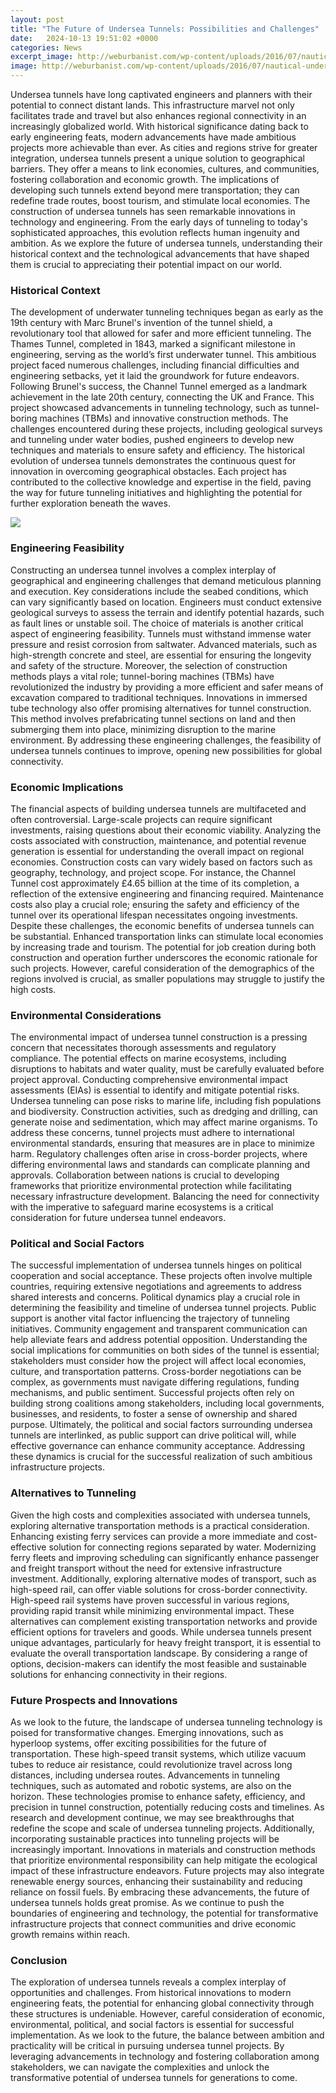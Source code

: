 ```yaml
---
layout: post
title: "The Future of Undersea Tunnels: Possibilities and Challenges"
date:   2024-10-13 19:51:02 +0000
categories: News
excerpt_image: http://weburbanist.com/wp-content/uploads/2016/07/nautical-underwater-first-bridge.jpg
image: http://weburbanist.com/wp-content/uploads/2016/07/nautical-underwater-first-bridge.jpg
---
```


Undersea tunnels have long captivated engineers and planners with their potential to connect distant lands. This infrastructure marvel not only facilitates trade and travel but also enhances regional connectivity in an increasingly globalized world. With historical significance dating back to early engineering feats, modern advancements have made ambitious projects more achievable than ever.
As cities and regions strive for greater integration, undersea tunnels present a unique solution to geographical barriers. They offer a means to link economies, cultures, and communities, fostering collaboration and economic growth. The implications of developing such tunnels extend beyond mere transportation; they can redefine trade routes, boost tourism, and stimulate local economies.
The construction of undersea tunnels has seen remarkable innovations in technology and engineering. From the early days of tunneling to today's sophisticated approaches, this evolution reflects human ingenuity and ambition. As we explore the future of undersea tunnels, understanding their historical context and the technological advancements that have shaped them is crucial to appreciating their potential impact on our world.
### Historical Context
The development of underwater tunneling techniques began as early as the 19th century with Marc Brunel's invention of the tunnel shield, a revolutionary tool that allowed for safer and more efficient tunneling. The Thames Tunnel, completed in 1843, marked a significant milestone in engineering, serving as the world’s first underwater tunnel. This ambitious project faced numerous challenges, including financial difficulties and engineering setbacks, yet it laid the groundwork for future endeavors.
Following Brunel's success, the Channel Tunnel emerged as a landmark achievement in the late 20th century, connecting the UK and France. This project showcased advancements in tunneling technology, such as tunnel-boring machines (TBMs) and innovative construction methods. The challenges encountered during these projects, including geological surveys and tunneling under water bodies, pushed engineers to develop new techniques and materials to ensure safety and efficiency.
The historical evolution of undersea tunnels demonstrates the continuous quest for innovation in overcoming geographical obstacles. Each project has contributed to the collective knowledge and expertise in the field, paving the way for future tunneling initiatives and highlighting the potential for further exploration beneath the waves.

![](http://weburbanist.com/wp-content/uploads/2016/07/nautical-underwater-first-bridge.jpg)
### Engineering Feasibility
Constructing an undersea tunnel involves a complex interplay of geographical and engineering challenges that demand meticulous planning and execution. Key considerations include the seabed conditions, which can vary significantly based on location. Engineers must conduct extensive geological surveys to assess the terrain and identify potential hazards, such as fault lines or unstable soil.
The choice of materials is another critical aspect of engineering feasibility. Tunnels must withstand immense water pressure and resist corrosion from saltwater. Advanced materials, such as high-strength concrete and steel, are essential for ensuring the longevity and safety of the structure. Moreover, the selection of construction methods plays a vital role; tunnel-boring machines (TBMs) have revolutionized the industry by providing a more efficient and safer means of excavation compared to traditional techniques.
Innovations in immersed tube technology also offer promising alternatives for tunnel construction. This method involves prefabricating tunnel sections on land and then submerging them into place, minimizing disruption to the marine environment. By addressing these engineering challenges, the feasibility of undersea tunnels continues to improve, opening new possibilities for global connectivity.
### Economic Implications
The financial aspects of building undersea tunnels are multifaceted and often controversial. Large-scale projects can require significant investments, raising questions about their economic viability. Analyzing the costs associated with construction, maintenance, and potential revenue generation is essential for understanding the overall impact on regional economies.
Construction costs can vary widely based on factors such as geography, technology, and project scope. For instance, the Channel Tunnel cost approximately £4.65 billion at the time of its completion, a reflection of the extensive engineering and financing required. Maintenance costs also play a crucial role; ensuring the safety and efficiency of the tunnel over its operational lifespan necessitates ongoing investments.
Despite these challenges, the economic benefits of undersea tunnels can be substantial. Enhanced transportation links can stimulate local economies by increasing trade and tourism. The potential for job creation during both construction and operation further underscores the economic rationale for such projects. However, careful consideration of the demographics of the regions involved is crucial, as smaller populations may struggle to justify the high costs.
### Environmental Considerations
The environmental impact of undersea tunnel construction is a pressing concern that necessitates thorough assessments and regulatory compliance. The potential effects on marine ecosystems, including disruptions to habitats and water quality, must be carefully evaluated before project approval. Conducting comprehensive environmental impact assessments (EIAs) is essential to identify and mitigate potential risks.
Undersea tunneling can pose risks to marine life, including fish populations and biodiversity. Construction activities, such as dredging and drilling, can generate noise and sedimentation, which may affect marine organisms. To address these concerns, tunnel projects must adhere to international environmental standards, ensuring that measures are in place to minimize harm.
Regulatory challenges often arise in cross-border projects, where differing environmental laws and standards can complicate planning and approvals. Collaboration between nations is crucial to developing frameworks that prioritize environmental protection while facilitating necessary infrastructure development. Balancing the need for connectivity with the imperative to safeguard marine ecosystems is a critical consideration for future undersea tunnel endeavors.
### Political and Social Factors
The successful implementation of undersea tunnels hinges on political cooperation and social acceptance. These projects often involve multiple countries, requiring extensive negotiations and agreements to address shared interests and concerns. Political dynamics play a crucial role in determining the feasibility and timeline of undersea tunnel projects.
Public support is another vital factor influencing the trajectory of tunneling initiatives. Community engagement and transparent communication can help alleviate fears and address potential opposition. Understanding the social implications for communities on both sides of the tunnel is essential; stakeholders must consider how the project will affect local economies, culture, and transportation patterns.
Cross-border negotiations can be complex, as governments must navigate differing regulations, funding mechanisms, and public sentiment. Successful projects often rely on building strong coalitions among stakeholders, including local governments, businesses, and residents, to foster a sense of ownership and shared purpose.
Ultimately, the political and social factors surrounding undersea tunnels are interlinked, as public support can drive political will, while effective governance can enhance community acceptance. Addressing these dynamics is crucial for the successful realization of such ambitious infrastructure projects.
### Alternatives to Tunneling
Given the high costs and complexities associated with undersea tunnels, exploring alternative transportation methods is a practical consideration. Enhancing existing ferry services can provide a more immediate and cost-effective solution for connecting regions separated by water. Modernizing ferry fleets and improving scheduling can significantly enhance passenger and freight transport without the need for extensive infrastructure investment.
Additionally, exploring alternative modes of transport, such as high-speed rail, can offer viable solutions for cross-border connectivity. High-speed rail systems have proven successful in various regions, providing rapid transit while minimizing environmental impact. These alternatives can complement existing transportation networks and provide efficient options for travelers and goods.
While undersea tunnels present unique advantages, particularly for heavy freight transport, it is essential to evaluate the overall transportation landscape. By considering a range of options, decision-makers can identify the most feasible and sustainable solutions for enhancing connectivity in their regions.
### Future Prospects and Innovations
As we look to the future, the landscape of undersea tunneling technology is poised for transformative changes. Emerging innovations, such as hyperloop systems, offer exciting possibilities for the future of transportation. These high-speed transit systems, which utilize vacuum tubes to reduce air resistance, could revolutionize travel across long distances, including undersea routes.
Advancements in tunneling techniques, such as automated and robotic systems, are also on the horizon. These technologies promise to enhance safety, efficiency, and precision in tunnel construction, potentially reducing costs and timelines. As research and development continue, we may see breakthroughs that redefine the scope and scale of undersea tunneling projects.
Additionally, incorporating sustainable practices into tunneling projects will be increasingly important. Innovations in materials and construction methods that prioritize environmental responsibility can help mitigate the ecological impact of these infrastructure endeavors. Future projects may also integrate renewable energy sources, enhancing their sustainability and reducing reliance on fossil fuels.
By embracing these advancements, the future of undersea tunnels holds great promise. As we continue to push the boundaries of engineering and technology, the potential for transformative infrastructure projects that connect communities and drive economic growth remains within reach.
### Conclusion
The exploration of undersea tunnels reveals a complex interplay of opportunities and challenges. From historical innovations to modern engineering feats, the potential for enhancing global connectivity through these structures is undeniable. However, careful consideration of economic, environmental, political, and social factors is essential for successful implementation.
As we look to the future, the balance between ambition and practicality will be critical in pursuing undersea tunnel projects. By leveraging advancements in technology and fostering collaboration among stakeholders, we can navigate the complexities and unlock the transformative potential of undersea tunnels for generations to come.